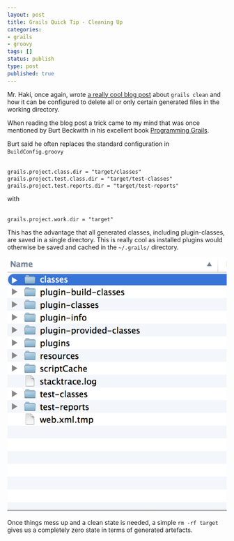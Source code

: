 ```yaml
---
layout: post
title: Grails Quick Tip - Cleaning Up
categories:
- grails
- groovy
tags: []
status: publish
type: post
published: true
---
```

Mr. Haki, once again, wrote [a really cool blog post](http://mrhaki.blogspot.co.at/2014/02/grails-goodness-cleaning-up.html) about `grails clean` and how it can be configured to delete all or only certain generated files in the working directory.

When reading the blog post a trick came to my mind that was once mentioned by Burt Beckwith in his excellent book [Programming Grails](http://shop.oreilly.com/product/0636920024750.do).

Burt said he often replaces the standard configuration in `BuildConfig.groovy`

<pre><code class="language-groovy">
grails.project.class.dir = "target/classes"
grails.project.test.class.dir = "target/test-classes"
grails.project.test.reports.dir = "target/test-reports"
</code></pre>

with

<pre><code class="language-groovy">
grails.project.work.dir = "target"
</code></pre>
This has the advantage that all generated classes, including plugin-classes, are saved in a single directory. This is really cool as installed plugins would otherwise be saved and cached in the `~/.grails/` directory.

![Grails Work Dir Target](/assets/grails-clean.png)

Once things mess up and a clean state is needed, a simple `rm -rf target` gives us a completely zero state in terms of generated artefacts.



